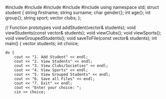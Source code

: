 #include <iostream>
#include <vector>
#include <fstream>
#include <string>
#include <iomanip>
using namespace std;
struct student {
    string firstname;
    string surname;
    char gender{};
    int age{};
    int group{};
    string sport;
    vector<string> clubs;
};

// Function prototypes
void addStudent(vector<student>& students);
void viewStudents(const vector<student>& students);
void viewClubs();
void viewSports();
void viewGroupedStudents();
void saveToFile(const vector<student>& students);
int main() {
    vector<student> students;
    int choice;

    do {
        cout << "1. Add Student" << endl;
        cout << "2. View Students" << endl;
        cout << "3. View Clubs/Societies" << endl;
        cout << "4. View Sports" << endl;
        cout << "5. View Grouped Students" << endl;
        cout << "6. Save all Files" << endl;
        cout << "7. Exit" << endl;
        cout << "Enter your choice: ";
        cin >> choice;

